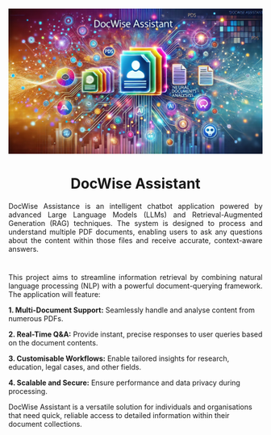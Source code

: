 #
<p align="center">
       <img width="1024" src='Images/Logo_01.png' alt="Logo">
</p>
<h1 align="center">
DocWise Assistant
</h1>

<p align="justify">
DocWise Assistance is an intelligent chatbot application powered by advanced Large Language Models (LLMs) and Retrieval-Augmented Generation (RAG) techniques. The system is designed to process and understand multiple PDF documents, enabling users to ask any questions about the content within those files and receive accurate, context-aware answers.

#
<p align="justify">
This project aims to streamline information retrieval by combining natural language processing (NLP) with a powerful document-querying framework. The application will feature:


**1. Multi-Document Support:** Seamlessly handle and analyse content from numerous PDFs.

**2. Real-Time Q&A:** Provide instant, precise responses to user queries based on the document contents.

**3. Customisable Workflows:** Enable tailored insights for research, education, legal cases, and other fields.

**4. Scalable and Secure:** Ensure performance and data privacy during processing.

DocWise Assistant is a versatile solution for individuals and organisations that need quick, reliable access to detailed information within their document collections.
